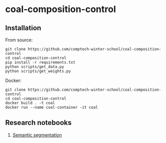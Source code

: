 # coal-composition-control

## Installation
From source:
```
git clone https://github.com/comptech-winter-school/coal-composition-control
cd coal-composition-control
pip install -r requirements.txt
python scripts/get_data.py
python scripts/get_weights.py
```

Docker:
```
git clone https://github.com/comptech-winter-school/coal-composition-control
cd coal-composition-control
docker build . -t coal
docker run --name coal-container -it coal

```

## Research notebooks

1. [Semantic segmentation](https://colab.research.google.com/drive/1HrIuBNUtr-K0jktEsmTXYDOZdR7B6iNi?usp=sharing)